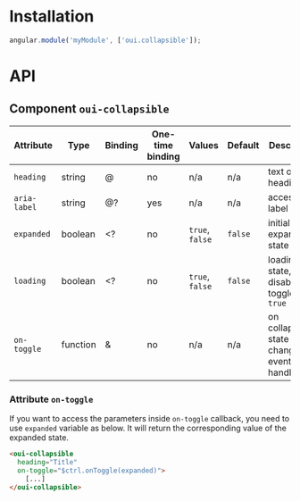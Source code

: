 # Installation

```js
angular.module('myModule', ['oui.collapsible']);
```

# API

## Component `oui-collapsible`

| Attribute     | Type      | Binding | One-time binding    | Values          | Default   | Description
| ----          | ----      | ----    | ----                | ----            | ----      | ----
| `heading`     | string    | @       | no                  | n/a             | n/a       | text of the heading
| `aria-label`  | string    | @?      | yes                 | n/a             | n/a       | accessibility label
| `expanded`    | boolean   | <?      | no                  | `true`, `false` | `false`   | initial expanded state
| `loading`     | boolean   | <?      | no                  | `true`, `false` | `false`   | loading state, disable toggle when `true`
| `on-toggle`   | function  | &       | no                  | n/a             | n/a       | on collapsible state changed event handler

### Attribute `on-toggle`

If you want to access the parameters inside `on-toggle` callback, you need to use `expanded` variable as below. It will return the corresponding value of the expanded state.

```html
<oui-collapsible
  heading="Title"
  on-toggle="$ctrl.onToggle(expanded)">
    [...]
</oui-collapsible>
```
